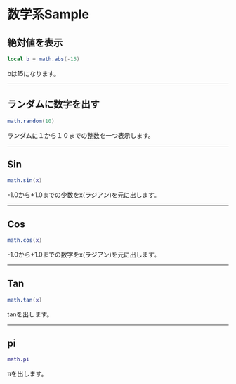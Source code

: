 # 数学系Sample

## 絶対値を表示

```lua
local b = math.abs(-15)
```

bは15になります。

- - -

## ランダムに数字を出す

```lua
math.random(10)
```
ランダムに１から１０までの整数を一つ表示します。

- - -

## Sin 

```lua
math.sin(x)
```

-1.0から+1.0までの少数をx(ラジアン)を元に出します。

- - -

## Cos

```lua
math.cos(x)
```

-1.0から+1.0までの数字をx(ラジアン)を元に出します。

- - -

## Tan

```lua
math.tan(x)
```

tanを出します。

- - -

## pi

```lua
math.pi
```
πを出します。
